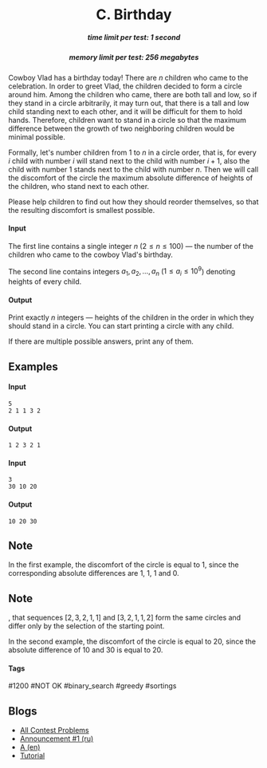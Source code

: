 <h1 style='text-align: center;'> C. Birthday</h1>

<h5 style='text-align: center;'>time limit per test: 1 second</h5>
<h5 style='text-align: center;'>memory limit per test: 256 megabytes</h5>

Cowboy Vlad has a birthday today! There are $n$ children who came to the celebration. In order to greet Vlad, the children decided to form a circle around him. Among the children who came, there are both tall and low, so if they stand in a circle arbitrarily, it may turn out, that there is a tall and low child standing next to each other, and it will be difficult for them to hold hands. Therefore, children want to stand in a circle so that the maximum difference between the growth of two neighboring children would be minimal possible.

Formally, let's number children from $1$ to $n$ in a circle order, that is, for every $i$ child with number $i$ will stand next to the child with number $i+1$, also the child with number $1$ stands next to the child with number $n$. Then we will call the discomfort of the circle the maximum absolute difference of heights of the children, who stand next to each other.

Please help children to find out how they should reorder themselves, so that the resulting discomfort is smallest possible.

#### Input

The first line contains a single integer $n$ ($2 \leq n \leq 100$) — the number of the children who came to the cowboy Vlad's birthday.

The second line contains integers $a_1, a_2, \ldots, a_n$ ($1 \leq a_i \leq 10^9$) denoting heights of every child.

#### Output

Print exactly $n$ integers — heights of the children in the order in which they should stand in a circle. You can start printing a circle with any child.

If there are multiple possible answers, print any of them.

## Examples

#### Input


```text
5
2 1 1 3 2
```
#### Output


```text
1 2 3 2 1
```
#### Input


```text
3
30 10 20
```
#### Output


```text
10 20 30
```
## Note

In the first example, the discomfort of the circle is equal to $1$, since the corresponding absolute differences are $1$, $1$, $1$ and $0$. 
## Note

, that sequences $[2, 3, 2, 1, 1]$ and $[3, 2, 1, 1, 2]$ form the same circles and differ only by the selection of the starting point.

In the second example, the discomfort of the circle is equal to $20$, since the absolute difference of $10$ and $30$ is equal to $20$.



#### Tags 

#1200 #NOT OK #binary_search #greedy #sortings 

## Blogs
- [All Contest Problems](../Codeforces_Round_541_(Div._2).md)
- [Announcement #1 (ru)](../blogs/Announcement_1_(ru).md)
- [A (en)](../blogs/A_(en).md)
- [Tutorial](../blogs/Tutorial.md)
